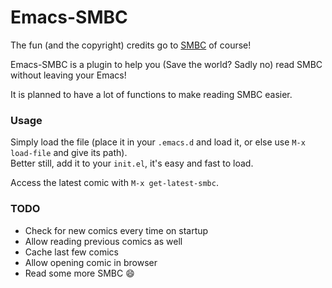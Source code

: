 Emacs-SMBC
==========

The fun (and the copyright) credits go to [SMBC](http://smbc-comics.com/) of course!

Emacs-SMBC is a plugin to help you (Save the world? Sadly no) read SMBC without leaving your Emacs!

It is planned to have a lot of functions to make reading SMBC easier.

### Usage
Simply load the file (place it in your `.emacs.d` and load it, or else use `M-x load-file` and give its path).<br>
Better still, add it to your `init.el`, it's easy and fast to load.

Access the latest comic with `M-x get-latest-smbc`.

### TODO

* Check for new comics every time on startup
* Allow reading previous comics as well
* Cache last few comics
* Allow opening comic in browser
* Read some more SMBC :smile:
